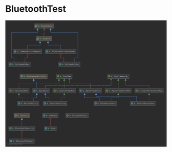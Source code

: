 # BluetoothTest
![Иллюстрация к проекту](https://github.com/esdiar-ru/BluetoothTest/raw/master/BluetoothUtil.png)
